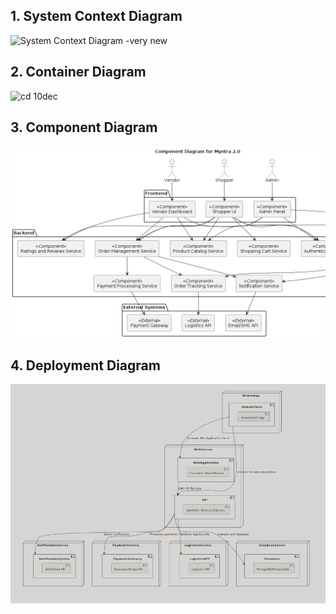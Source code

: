 ## 1. System Context Diagram
![System Context Diagram -very new](https://github.com/user-attachments/assets/73176051-9344-4c87-8ae1-7c4dd8c12531)



## 2. Container Diagram
![cd 10dec](https://github.com/user-attachments/assets/8d9740c8-8278-4107-96d3-a6bf18779453)



## 3. Component Diagram
![component  diagram](https://raw.githubusercontent.com/IIITLucknowSWEngg/CSAICSABTeam011/main/plantuml.png)


## 4. Deployment Diagram
![Deployment Diagram](https://github.com/IIITLucknowSWEngg/CSAICSABTeam011/blob/main/Screenshot%202024-12-10%20220811.png)


